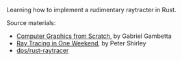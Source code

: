 Learning how to implement a rudimentary raytracter in Rust.

Source materials:
- [Computer Graphics from Scratch](https://www.gabrielgambetta.com/computer-graphics-from-scratch/), by Gabriel Gambetta
- [Ray Tracing in One Weekend](https://raytracing.github.io/books/RayTracingInOneWeekend.html#rays,asimplecamera,andbackground/sendingraysintothescene), by Peter Shirley
- [dps/rust-raytracer](https://github.com/dps/rust-raytracer)